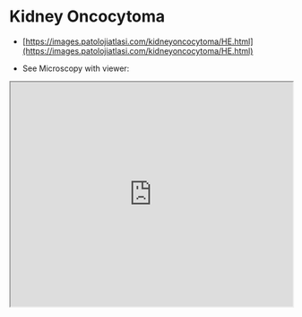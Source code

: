 # Kidney Oncocytoma

- [https://images.patolojiatlasi.com/kidneyoncocytoma/HE.html](https://images.patolojiatlasi.com/kidneyoncocytoma/HE.html)

- See Microscopy with viewer: 

<iframe src="https://images.patolojiatlasi.com/kidneyoncocytoma/HE.html" width="100%" height="400px"></iframe>
